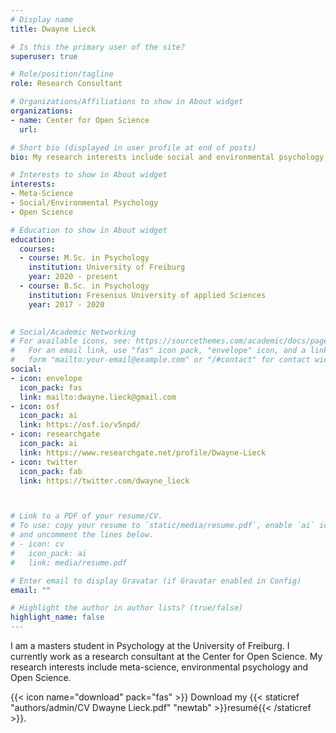 ```yaml
---
# Display name
title: Dwayne Lieck

# Is this the primary user of the site?
superuser: true

# Role/position/tagline
role: Research Consultant

# Organizations/Affiliations to show in About widget
organizations:
- name: Center for Open Science
  url: 

# Short bio (displayed in user profile at end of posts)
bio: My research interests include social and environmental psychology, meta-science and Open Science.

# Interests to show in About widget
interests:
- Meta-Science
- Social/Environmental Psychology
- Open Science

# Education to show in About widget
education:
  courses:
  - course: M.Sc. in Psychology
    institution: University of Freiburg
    year: 2020 - present
  - course: B.Sc. in Psychology
    institution: Fresenius University of applied Sciences
    year: 2017 - 2020
  

# Social/Academic Networking
# For available icons, see: https://sourcethemes.com/academic/docs/page-builder/#icons
#   For an email link, use "fas" icon pack, "envelope" icon, and a link in the
#   form "mailto:your-email@example.com" or "/#contact" for contact widget.
social:
- icon: envelope
  icon_pack: fas
  link: mailto:dwayne.lieck@gmail.com
- icon: osf
  icon_pack: ai
  link: https://osf.io/v5npd/
- icon: researchgate
  icon_pack: ai
  link: https://www.researchgate.net/profile/Dwayne-Lieck
- icon: twitter
  icon_pack: fab
  link: https://twitter.com/dwayne_lieck



# Link to a PDF of your resume/CV.
# To use: copy your resume to `static/media/resume.pdf`, enable `ai` icons in `params.toml`, 
# and uncomment the lines below.
# - icon: cv
#   icon_pack: ai
#   link: media/resume.pdf

# Enter email to display Gravatar (if Gravatar enabled in Config)
email: ""

# Highlight the author in author lists? (true/false)
highlight_name: false
---
```


I am a masters student in Psychology at the University of Freiburg. I currently work as a research consultant at the Center for Open Science. My research interests include meta-science, environmental psychology and Open Science.

{{< icon name="download" pack="fas" >}} Download my {{< staticref "authors/admin/CV Dwayne Lieck.pdf" "newtab" >}}resumé{{< /staticref >}}.
